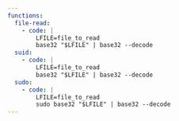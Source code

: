 ```yaml
---
functions:
  file-read:
    - code: |
        LFILE=file_to_read
        base32 "$LFILE" | base32 --decode
  suid:
    - code: |
        LFILE=file_to_read
        base32 "$LFILE" | base32 --decode
  sudo:
    - code: |
        LFILE=file_to_read
        sudo base32 "$LFILE" | base32 --decode
---
```

